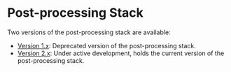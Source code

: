 # Post-processing Stack

Two versions of the post-processing stack are available:

- [Version 1.x](https://github.com/Unity-Technologies/PostProcessing/tree/v1): Deprecated version of the post-processing stack.
- [Version 2.x](https://github.com/Unity-Technologies/PostProcessing/tree/v2): Under active development, holds the current version of the post-processing stack.
